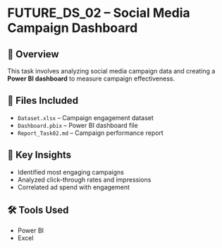 # FUTURE_DS_02 – Social Media Campaign Dashboard  

## 📌 Overview  
This task involves analyzing social media campaign data and creating a **Power BI dashboard** to measure campaign effectiveness.  

## 📂 Files Included  
- `Dataset.xlsx` – Campaign engagement dataset  
- `Dashboard.pbix` – Power BI dashboard file  
- `Report_Task02.md` – Campaign performance report  

## 🔑 Key Insights  
- Identified most engaging campaigns  
- Analyzed click-through rates and impressions  
- Correlated ad spend with engagement  

## 🛠 Tools Used  
- Power BI  
- Excel  

